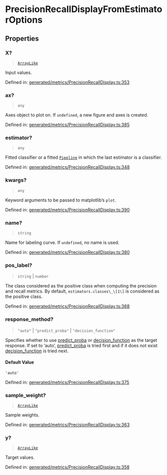 # PrecisionRecallDisplayFromEstimatorOptions

## Properties

### X?

> [`ArrayLike`](../types/ArrayLike.md)

Input values.

Defined in:  [generated/metrics/PrecisionRecallDisplay.ts:353](https://github.com/transitive-bullshit/scikit-learn-ts/blob/92ab806/packages/sklearn/src/generated/metrics/PrecisionRecallDisplay.ts#L353)

### ax?

> `any`

Axes object to plot on. If `undefined`, a new figure and axes is created.

Defined in:  [generated/metrics/PrecisionRecallDisplay.ts:385](https://github.com/transitive-bullshit/scikit-learn-ts/blob/92ab806/packages/sklearn/src/generated/metrics/PrecisionRecallDisplay.ts#L385)

### estimator?

> `any`

Fitted classifier or a fitted [`Pipeline`](sklearn.pipeline.Pipeline.html#sklearn.pipeline.Pipeline "sklearn.pipeline.Pipeline") in which the last estimator is a classifier.

Defined in:  [generated/metrics/PrecisionRecallDisplay.ts:348](https://github.com/transitive-bullshit/scikit-learn-ts/blob/92ab806/packages/sklearn/src/generated/metrics/PrecisionRecallDisplay.ts#L348)

### kwargs?

> `any`

Keyword arguments to be passed to matplotlib’s `plot`.

Defined in:  [generated/metrics/PrecisionRecallDisplay.ts:390](https://github.com/transitive-bullshit/scikit-learn-ts/blob/92ab806/packages/sklearn/src/generated/metrics/PrecisionRecallDisplay.ts#L390)

### name?

> `string`

Name for labeling curve. If `undefined`, no name is used.

Defined in:  [generated/metrics/PrecisionRecallDisplay.ts:380](https://github.com/transitive-bullshit/scikit-learn-ts/blob/92ab806/packages/sklearn/src/generated/metrics/PrecisionRecallDisplay.ts#L380)

### pos\_label?

> `string` \| `number`

The class considered as the positive class when computing the precision and recall metrics. By default, `estimators.classes\_\[1\]` is considered as the positive class.

Defined in:  [generated/metrics/PrecisionRecallDisplay.ts:368](https://github.com/transitive-bullshit/scikit-learn-ts/blob/92ab806/packages/sklearn/src/generated/metrics/PrecisionRecallDisplay.ts#L368)

### response\_method?

> `"auto"` \| `"predict_proba"` \| `"decision_function"`

Specifies whether to use [predict\_proba](../../glossary.html#term-predict_proba) or [decision\_function](../../glossary.html#term-decision_function) as the target response. If set to ‘auto’, [predict\_proba](../../glossary.html#term-predict_proba) is tried first and if it does not exist [decision\_function](../../glossary.html#term-decision_function) is tried next.

#### Default Value

`'auto'`

Defined in:  [generated/metrics/PrecisionRecallDisplay.ts:375](https://github.com/transitive-bullshit/scikit-learn-ts/blob/92ab806/packages/sklearn/src/generated/metrics/PrecisionRecallDisplay.ts#L375)

### sample\_weight?

> [`ArrayLike`](../types/ArrayLike.md)

Sample weights.

Defined in:  [generated/metrics/PrecisionRecallDisplay.ts:363](https://github.com/transitive-bullshit/scikit-learn-ts/blob/92ab806/packages/sklearn/src/generated/metrics/PrecisionRecallDisplay.ts#L363)

### y?

> [`ArrayLike`](../types/ArrayLike.md)

Target values.

Defined in:  [generated/metrics/PrecisionRecallDisplay.ts:358](https://github.com/transitive-bullshit/scikit-learn-ts/blob/92ab806/packages/sklearn/src/generated/metrics/PrecisionRecallDisplay.ts#L358)
